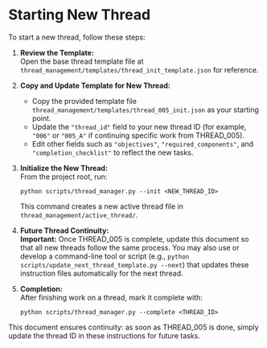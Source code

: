 # Starting New Thread

To start a new thread, follow these steps:

1. **Review the Template:**  
   Open the base thread template file at `thread_management/templates/thread_init_template.json` for reference.

2. **Copy and Update Template for New Thread:**  
   - Copy the provided template file `thread_management/templates/thread_005_init.json` as your starting point.
   - Update the `"thread_id"` field to your new thread ID (for example, `"006"` or `"005_A"` if continuing specific work from THREAD_005).
   - Edit other fields such as `"objectives"`, `"required_components"`, and `"completion_checklist"` to reflect the new tasks.

3. **Initialize the New Thread:**  
   From the project root, run:
   ```
   python scripts/thread_manager.py --init <NEW_THREAD_ID>
   ```
   This command creates a new active thread file in `thread_management/active_thread/`.

4. **Future Thread Continuity:**  
   **Important:** Once THREAD_005 is complete, update this document so that all new threads follow the same process. You may also use or develop a command-line tool or script (e.g., `python scripts/update_next_thread_template.py --next`) that updates these instruction files automatically for the next thread.

5. **Completion:**  
   After finishing work on a thread, mark it complete with:
   ```
   python scripts/thread_manager.py --complete <THREAD_ID>
   ```

This document ensures continuity: as soon as THREAD_005 is done, simply update the thread ID in these instructions for future tasks.
